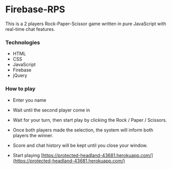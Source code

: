# Firebase-RPS
This is a 2 players Rock-Paper-Scissor game written in pure JavaScript with real-time chat features. 

### Technologies
* HTML
* CSS
* JavaScript 
* Firebase
* jQuery


### How to play
* Enter you name 
* Wait until the second player come in
* Wait for your turn, then start play by clicking the Rock / Paper / Scissors.
* Once both players made the selection, the system will inform both players the winner.
* Score and chat history will be kept until you close your window.

* Start playing [https://protected-headland-43681.herokuapp.com/](https://protected-headland-43681.herokuapp.com/)
